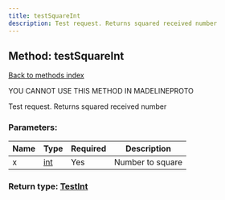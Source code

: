 ```yaml
---
title: testSquareInt
description: Test request. Returns squared received number
---
```

## Method: testSquareInt  
[Back to methods index](index.md)


YOU CANNOT USE THIS METHOD IN MADELINEPROTO


Test request. Returns squared received number

### Parameters:

| Name     |    Type       | Required | Description |
|----------|---------------|----------|-------------|
|x|[int](../types/int.md) | Yes|Number to square|


### Return type: [TestInt](../types/TestInt.md)

